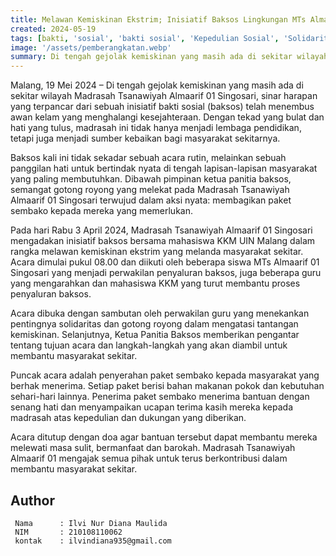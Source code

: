 ```yaml
---
title: Melawan Kemiskinan Ekstrim; Inisiatif Baksos Lingkungan MTs Almaarif 01 Singosari Bersama Mahasiswa KKM UIN Malang
created: 2024-05-19
tags: [bakti, 'sosial', 'bakti sosial', 'Kepedulian Sosial', 'Solidaritas Masyarakat', 'Bantuan Sembako', 'Peduli Sesama', 'Pendidikan Karakter', 'Kegiatan Sosial', 'Community Service', 'UIN Malang', 'Asistensi Mengajar', 'KKM', 'Kuliah Kerja Mahasiswa']
image: '/assets/pemberangkatan.webp'
summary: Di tengah gejolak kemiskinan yang masih ada di sekitar wilayah Madrasah Tsanawiyah Almaarif 01 Singosari, madrasah ini mengadakan inisiatif baksos bersama mahasiswa KKM UIN Malang pada tanggal 3 April 2024 untuk membagikan paket sembako kepada masyarakat yang membutuhkan. Acara ini dimulai pukul 08.00 dengan sambutan perwakilan guru dan penjelasan tujuan dari Ketua Panitia Baksos. Puncak acaranya adalah penyerahan paket sembako kepada masyarakat sekitar, yang diterima dengan senang hati beserta ucapan terima kasih. Acara ditutup dengan doa agar bantuan dapat membantu melewati masa sulit.
---
```


Malang, 19 Mei 2024 – Di tengah gejolak kemiskinan yang masih ada di sekitar wilayah Madrasah Tsanawiyah Almaarif 01 Singosari, sinar harapan yang terpancar dari sebuah inisiatif bakti sosial (baksos) telah menembus awan kelam yang menghalangi kesejahteraan. Dengan tekad yang bulat dan hati yang tulus, madrasah ini tidak hanya menjadi lembaga pendidikan, tetapi juga menjadi sumber kebaikan bagi masyarakat sekitarnya.

Baksos kali ini tidak sekadar sebuah acara rutin, melainkan sebuah panggilan hati untuk bertindak nyata di tengah lapisan-lapisan masyarakat yang paling membutuhkan. Dibawah pimpinan ketua panitia baksos, semangat gotong royong yang melekat pada Madrasah Tsanawiyah Almaarif 01 Singosari terwujud dalam aksi nyata: membagikan paket sembako kepada mereka yang memerlukan.

Pada hari Rabu 3 April 2024, Madrasah Tsanawiyah Almaarif 01 Singosari mengadakan inisiatif baksos bersama mahasiswa KKM UIN Malang dalam rangka melawan kemiskinan ekstrim yang melanda masyarakat sekitar. Acara dimulai pukul 08.00 dan diikuti oleh beberapa siswa MTs Almaarif 01 Singosari yang menjadi perwakilan penyaluran baksos, juga beberapa guru yang mengarahkan dan mahasiswa KKM yang turut membantu proses penyaluran baksos.

Acara dibuka dengan sambutan oleh perwakilan guru yang menekankan pentingnya solidaritas dan gotong royong dalam mengatasi tantangan kemiskinan. Selanjutnya, Ketua Panitia Baksos memberikan pengantar tentang tujuan acara dan langkah-langkah yang akan diambil untuk membantu masyarakat sekitar.

Puncak acara adalah penyerahan paket sembako kepada masyarakat yang berhak menerima. Setiap paket berisi bahan makanan pokok dan kebutuhan sehari-hari lainnya. Penerima paket sembako menerima bantuan dengan senang hati dan menyampaikan ucapan terima kasih mereka kepada madrasah atas kepedulian dan dukungan yang diberikan.

Acara ditutup dengan doa agar bantuan tersebut dapat membantu mereka melewati masa sulit, bermanfaat dan barokah. Madrasah Tsanawiyah Almaarif 01 mengajak semua pihak untuk terus berkontribusi dalam membantu masyarakat sekitar.

## Author   
   ```shell title="About Author"
    Nama      : Ilvi Nur Diana Maulida
    NIM       : 210108110062
    kontak    : ilvindiana935@gmail.com
   ```
